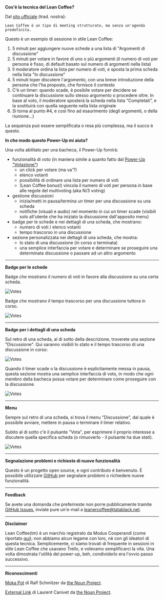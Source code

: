 **Cos'è la tecnica del Lean Coffee?**

Dal [sito ufficiale](http://leancoffee.org/) (trad. nostra):

    Lean Coffee è un tipo di meeting strutturato, ma senza un'agenda predefinita.

Questo è un esempio di sessione in stile Lean Coffee:

1. 5 minuti per aggiungere nuove schede a una lista di "Argomenti di discussione"
2. 5 minuti per votare in favore di uno o più argomenti (il numero di voti per persona è fisso, di default basato sul numero di argomenti nella lista)
3. Il moderatore ordina la lista per numero di voti, e sposta la prima scheda nella lista "In discussione"
4. 5 minuti toper discutere l'argomento, con una breve introduzione della persona che l'ha proposto, che fornisce il contesto 
5. C'è un timer: quando scade, è posibile votare per decidere se continuare la discussione sullo stesso argomento o procedere oltre. In base al voto, il moderatore sposterà la scheda nella lista “Completati”, e la sostituirà con quella seguente nella lista originale
6. Si torna al punto #4, e così fino ad esaurimento (degli argomenti, o della riunione...)

La sequenza può essere semplificata o resa più complessa, ma il succo è questo.

**In che modo questo Power-Up mi aiuta?**

Una volta abilitato per una bacheca, il Power-Up fornirà:

- funzionalità di voto (in maniera simile a quanto fatto dal [Power-Up "Votazione"](http://info.trello.com/power-ups/voting))
    - un click per votare (ma va'?)
    - elenco votanti
    - possibilità di ordinare una lista per numero di voti
    - (Lean Coffee bonus!) vincola il numero di voti per persona in base alle regole del multivoting (aka N/3 voting)
- gestione discussioni
    - inizia/metti in pausa/termina un timer per una discussione su una scheda
    - notifiche (visuali e audio) nel momento in cui un timer scade (visibili solo all'utente che ha iniziato la discussione dall'apposito menu)
- badge per le schede e nei dettagli di una scheda, che mostrano:
    - numero di voti / elenco votanti
    - tempo trascorso in una discussione
- sezione personalizzata nei dettagli di una scheda, che mostra:
    - lo stato di una discussione (in corso o terminata)
    - una semplice interfaccia per votare e determinare se proseguire una determinata discussione o passare ad un altro argomento

---

**Badge per le schede**

Badge che mostrano il numero di voti in favore alla discussione su una certa scheda.

![Votes][CardBadgeVoting]

Badge che mostrano il tempo trascorso per una discussione tuttora in corso.

![Votes][CardBadgeOngoing]

---

**Badge per i dettagli di una scheda**

Sul retro di una scheda, al di sotto della descrizione, troverete una sezione "Discussione". Qui saranno visibili lo stato e il tempo trascorso di una discussione in corso:

![Votes][CardBackSectionOngoing]

Quando il timer scade o la discussione è esplicitamente messa in pausa, questa sezione mostra una semplice interfaccia di voto, in modo che ogni membro della bacheca possa votare per determinare come proseguire con la discussione.

![Votes][CardBackSectionPaused]

---

**Menu**

Sempre sul retro di una scheda, si trova il menu "Discussione", dal quale è possibile avviare, mettere in pausa o terminare il timer relativo.

Subito al di sotto c'è il pulsante "Vota", per esprimere il proprio interesse a discutere quella specifica scheda (o rimuoverlo - il pulsante ha due stati).

![Votes][PowerUpButtons]

[CardBadgeVoting]: https://leaner-coffee.tatablack.net/assets/readme/card_badge_voting.png
[CardBadgeOngoing]: https://leaner-coffee.tatablack.net/assets/readme/card_badge_ongoing.png
[CardBackSectionOngoing]: https://leaner-coffee.tatablack.net/assets/readme/ongoing_discussion.png
[CardBackSectionPaused]: https://leaner-coffee.tatablack.net/assets/readme/paused_discussion.png
[PowerUpButtons]: https://leaner-coffee.tatablack.net/assets/readme/buttons.png

---

**Segnalazione problemi e richieste di nuove funzionalità**

Questo è un progetto open source, e ogni contributo è benvenuto.
È possibile utilizzare [GitHub](https://github.com/tatablack/leaner-coffee-powerup/issues) per segnalare problemi o richiedere nuove funzionalità.

---

**Feedback**

Se avete una domanda che preferireste non porre pubblicamente tramite [GitHub Issues](https://github.com/tatablack/leaner-coffee-powerup/issues), inviate pure un'e-mail a [leanercoffee@tatablack.net](mailto:leanercoffee@tatablack.net).

---

**Disclaimer**

Lean Coffee(tm) è un marchio registrato da Modus Cooperandi (come riportato [qui](http://leancoffee.org/)); non abbiamo alcun legame con loro, nè con gli ideatori di questa tecnica. Semplicemente, ci siamo trovati di frequente in sessioni in stile Lean Coffee che usavano Trello, e volevamo semplificarci la vita. Una volta dimostrata l'utilità del power-up, beh, condividerlo era l'ovvio passo successivo.

---

**Riconoscimenti**

[Moka Pot](https://thenounproject.com/ralfschmitzer/collection/coffee-bar/?i=628401 "Moka Pot") di Ralf Schmitzer da [the Noun Project](http://thenounproject.com/ "The Noun Project").

[External Link](https://thenounproject.com/term/external-link/189137/ "External Link") di Laurent Canivet da [the Noun Project](http://thenounproject.com/ "The Noun Project").
